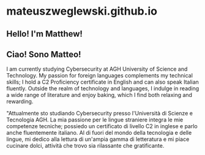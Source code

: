 # mateuszweglewski.github.io
## Hello! I'm Matthew!
## Ciao! Sono Matteo!
I am currently studying Cybersecurity at AGH University of Science and Technology.
My passion for foreign languages complements my technical skills; I hold a C2 Proficiency certificate in English and can also speak Italian fluently. 
Outside the realm of technology and languages, I indulge in reading a wide range of literature and enjoy baking, which I find both relaxing and rewarding.

"Attualmente sto studiando Cybersecurity presso l'Università di Scienze e Tecnologia AGH. 
La mia passione per le lingue straniere integra le mie competenze tecniche; possiedo un certificato di livello C2 in inglese e parlo anche fluentemente italiano. 
Al di fuori del mondo della tecnologia e delle lingue, mi dedico alla lettura di un'ampia gamma di letteratura e mi piace cucinare dolci, attività che trovo sia rilassante che gratificante.
